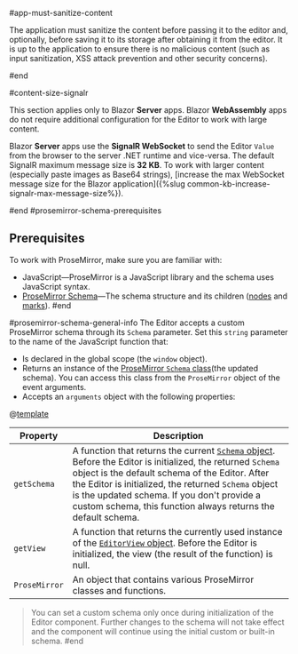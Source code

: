 #app-must-sanitize-content

The application must sanitize the content before passing it to the editor and, optionally, before saving it to its storage after obtaining it from the editor. It is up to the application to ensure there is no malicious content (such as input sanitization, XSS attack prevention and other security concerns).

#end

#content-size-signalr

This section applies only to Blazor **Server** apps. Blazor **WebAssembly** apps do not require additional configuration for the Editor to work with large content.

Blazor **Server** apps use the **SignalR WebSocket** to send the Editor `Value` from the browser to the server .NET runtime and vice-versa. The default SignalR maximum message size is **32 KB**. To work with larger content (especially paste images as Base64 strings), [increase the max WebSocket message size for the Blazor application]({%slug common-kb-increase-signalr-max-message-size%}).

#end
#prosemirror-schema-prerequisites
## Prerequisites

To work with ProseMirror, make sure you are familiar with:

* JavaScript&mdash;ProseMirror is a JavaScript library and the schema uses JavaScript syntax.
* [ProseMirror Schema](https://prosemirror.net/docs/guide/#schema)&mdash;The schema structure and its children ([nodes](https://prosemirror.net/docs/ref/#model.NodeType) and [marks](https://prosemirror.net/docs/ref/#model.MarkType)).
#end

#prosemirror-schema-general-info
The Editor accepts a custom ProseMirror schema through its `Schema` parameter. Set this `string` parameter to the name of the JavaScript function that:

* Is declared in the global scope (the `window` object).
* Returns an instance of the [ProseMirror `Schema` class](https://prosemirror.net/docs/ref/#model.Schema)(the updated schema). You can access this class from the `ProseMirror` object of the event arguments.
* Accepts an `arguments` object with the following properties:

@[template](/_contentTemplates/common/parameters-table-styles.md#table-layout)

| Property | Description |
|----------|-------------|
| `getSchema` | A function that returns the current [`Schema` object](https://prosemirror.net/docs/ref/#model.Schema). Before the Editor is initialized, the returned `Schema` object is the default schema of the Editor. After the Editor is initialized, the returned `Schema` object is the updated schema. If you don't provide a custom schema, this function always returns the default schema. |
| `getView` | A function that returns the currently used instance of the [`EditorView` object](https://prosemirror.net/docs/ref/#view.EditorView). Before the Editor is initialized, the view (the result of the function) is null. |
| `ProseMirror` | An object that contains various ProseMirror classes and functions. |

> You can set a custom schema only once during initialization of the Editor component. Further changes to the schema will not take effect and the component will continue using the initial custom or built-in schema.
#end